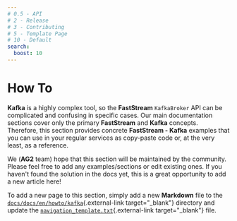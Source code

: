 ```yaml
---
# 0.5 - API
# 2 - Release
# 3 - Contributing
# 5 - Template Page
# 10 - Default
search:
  boost: 10
---
```


# How To

**Kafka** is a highly complex tool, so the **FastStream** `KafkaBroker` API can be complicated and confusing in specific cases. Our main documentation sections cover only the primary **FastStream** and **Kafka** concepts. Therefore, this section provides concrete **FastStream - Kafka** examples that you can use in your regular services as copy-paste code or, at the very least, as a reference.

We (**AG2** team) hope that this section will be maintained by the community. Please feel free to add any examples/sections or edit existing ones. If you haven't found the solution in the docs yet, this is a great opportunity to add a new article here!

To add a new page to this section, simply add a new **Markdown** file to the [`docs/docs/en/howto/kafka`](https://github.com/ag2ai/faststream/tree/main/docs/docs/en/howto/kafka){.external-link target="_blank"} directory and update the [`navigation_template.txt`](https://github.com/ag2ai/faststream/blob/main/docs/docs/navigation_template.txt){.external-link target="_blank"} file.
